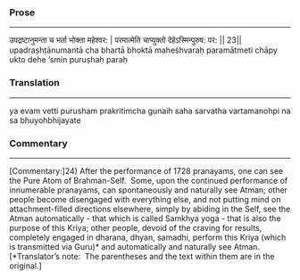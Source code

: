 ### Prose 
 --- 
उपद्रष्टानुमन्ता च भर्ता भोक्ता महेश्वर: |
परमात्मेति चाप्युक्तो देहेऽस्मिन्पुरुष: पर: || 23||
upadraṣhṭānumantā cha bhartā bhoktā maheśhvaraḥ
paramātmeti chāpy ukto dehe ’smin puruṣhaḥ paraḥ

### Translation 
 --- 
ya evam vetti purusham prakritimcha gunaih saha sarvatha vartamanohpi na sa bhuyohbhijayate

### Commentary 
 --- 
[Commentary:]24) After the performance of 1728 pranayams, one can see the Pure Atom of Brahman-Self.  Some, upon the continued performance of innumerable pranayams, can spontaneously and naturally see Atman; other people become disengaged with everything else, and not putting mind on attachment-filled directions elsewhere, simply by abiding in the Self, see the Atman automatically - that which is called Samkhya yoga - that is also the purpose of this Kriya; other people, devoid of the craving for results, completely engaged in dharana, dhyan, samadhi, perform this Kriya (which is transmitted via Guru)* and automatically and naturally see Atman.[*Translator’s note:  The parentheses and the text within them are in the original.]